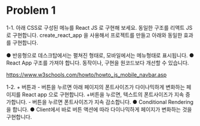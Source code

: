 # Problem 1

1-1.  아래 CSS로 구성된 메뉴를 React JS 로 구현해 보세요. 동일한 구조를 리액트 JS로 구현합니다. create_react_app 을 사용해서 프로젝트를 만들고 아래와 동일한 효과를 구현합니다.

●	반응형으로 데스크탑에서는 펼쳐진 형태로, 모바일에서는 메뉴형태로 표시됩니다.
●	React App 구조를 가져야 합니다. 동작이나, 구현을 원코드보다 개선할 수 있습니다. 

https://www.w3schools.com/howto/howto_js_mobile_navbar.asp




1-2.  + 버튼과 - 버튼을 누르면 아래 페이지의 폰트사이즈가 다이나믹하게 변화하는 페이지를 React app 으로 구현합니다. +버튼을 누르면, 텍스트의 폰트사이즈가 지속 증가합니다. - 버튼을 누르면 폰트사이즈가 지속 감소합니다. 
●	Conditional Rendering 을 합니다. 
●	Client에서 바로 버튼 액션에 따라 다이나믹하게 페이지가 변화하는 것을 구현합니다. 

